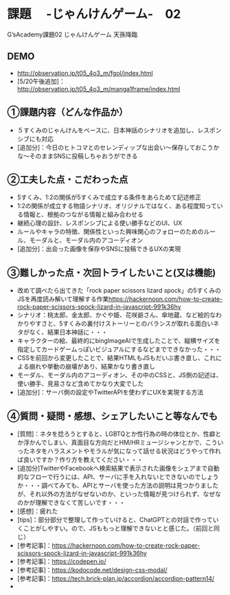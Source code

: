 # 課題　 -じゃんけんゲーム-　02
G’sAcademy課題02 じゃんけんゲーム 天孫降臨
## DEMO
- <http://observation.jp/t05_4o3_m/fgol/index.html>
- [5/20午後追加]：<http://observation.jp/t05_4o3_m/manga1frame/index.html>
## ①課題内容（どんな作品か）
- ５すくみのじゃんけんをベースに、日本神話のシナリオを追加し、レスポンシブにも対応
- [追加分]：今日のヒトコマとのセレンディップな出会い〜保存しておこうかな〜そのままSNSに投稿しちゃおうができる
## ②工夫した点・こだわった点
- 5すくみ、1:2の関係が5すくみで成立する条件をあらためて記述修正
- 1:2の関係が成立する物語シナリオ、オリジナルではなく、ある程度知っている情報と、根拠のつながる情報と組み合わせる
- 継続心理の設計、レスポンシブによる使い勝手などのUI、UX
- ルールやキャラの特徴、関係性といった興味関心のフォローのためのルール、モーダルと、モーダル内のアコーディオン
- [追加分]：出会った画像を保存やSNSに投稿できるUXの実現
## ③難しかった点・次回トライしたいこと(又は機能)
- 改めて調べたら出てきた「rock paper scissors lizard spock」の5すくみのJSを再度読み解いて理解する作業<https://hackernoon.com/how-to-create-rock-paper-scissors-spock-lizard-in-javascript-991k36hy>
- シナリオ：桃太郎、金太郎、かぐや姫、花咲爺さん、傘地蔵、など絵的なわかりやすさと、5すくみの裏付けストーリーとのバランスが取れる面白いネタがなく、結果日本神話に・・・
- キャラクターの絵、最終的にbingImageAIで生成したことで、縦横サイズを指定してカードゲームっぽいビジュアルにするなどまでできなかった・・・
- CSSを前回から変更したことで、結果HTMLもJSもだいぶ書き直し、これによる崩れや挙動の崩壊があり、結果かなり書き直し
- モーダル、モーダル内のアコーディオン、その中のCSSと、JS側の記述は、使い勝手、見易さなど含めてかなり大変でした
- [追加分]：サーバ側の設定やTwitterAPIを使わずにUXを実現する方法
## ④質問・疑問・感想、シェアしたいこと等なんでも
- [質問]：ネタを捻ろうとすると、LGBTQとか性行為の時の体位とか、性癖とか浮かんでしまい、真面目な方向だとHM/HRミュージシャンとかで、こういったネタをハラスメントやモラルが気になって話せる状況はどうやって作れば良いですか？作り方を教えてください・・・
- [追加分]TwitterやFacebookへ検索結果で表示された画像をシェアまで自動的なフローで行うには、API、サーバに手を入れないとできないのでしょうか・・・調べてみても、APIとサーバを使った方法の説明は見つかりましたが、それ以外の方法がなぜないのか、といった情報が見つけられず、なぜなのかが理解できなくて苦しいです・・・
- [感想]：疲れた
- [tips]：部分部分で整理して作っていけると、ChatGPTとの対話で作っていくことがしやすい。ので、JSももっと理解できないとと感じた。（前回と同じ）
- [参考記事]：<https://hackernoon.com/how-to-create-rock-paper-scissors-spock-lizard-in-javascript-991k36hy>
- [参考記事]：https://codepen.io/
- [参考記事]：https://kodocode.net/design-css-modal/
- [参考記事]：https://tech.brick-plan.jp/accordion/accordion-pattern14/
- 
